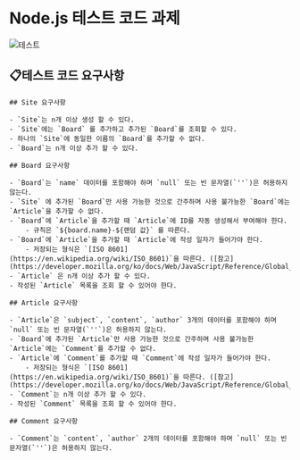 # Node.js 테스트 코드 과제

![테스트](https://img1.daumcdn.net/thumb/R1280x0/?scode=mtistory2&fname=https%3A%2F%2Fblog.kakaocdn.net%2Fdn%2FboBhM7%2FbtrsA7qys8f%2FzsEGVoYQb7cLKSuJbNkNj1%2Fimg.png)

## 📋테스트 코드 요구사항

    ## Site 요구사항
    
    - `Site`는 n개 이상 생성 할 수 있다.
    - `Site`에는 `Board` 를 추가하고 추가된 `Board`를 조회할 수 있다.
    - 하나의 `Site`에 동일한 이름의 `Board`를 추가할 수 없다.
    - `Board`는 n개 이상 추가 할 수 있다.
    
    ## Board 요구사항
    
    - `Board`는 `name` 데이터를 포함해야 하며 `null` 또는 빈 문자열(`''`)은 허용하지 않는다.
    - `Site` 에 추가된 `Board`만 사용 가능한 것으로 간주하며 사용 불가능한 `Board`에는 `Article`을 추가할 수 없다.
    - `Board`에 `Article`을 추가할 때 `Article`에 ID를 자동 생성해서 부여해야 한다.
        - 규칙은 `${board.name}-${랜덤 값}` 를 따른다.
    - `Board`에 `Article`을 추가할 때 `Article`에 작성 일자가 들어가야 한다.
        - 저장되는 형식은 `[ISO 8601](https://en.wikipedia.org/wiki/ISO_8601)`을 따른다. ([참고](https://developer.mozilla.org/ko/docs/Web/JavaScript/Reference/Global_Objects/Date/toISOString))
    - `Article` 은 n개 이상 추가 할 수 있다.
    - 작성된 `Article` 목록을 조회 할 수 있어야 한다.
    
    ## Article 요구사항
    
    - `Article`은 `subject`, `content`, `author` 3개의 데이터를 포함해야 하며 `null` 또는 빈 문자열(`''`)은 허용하지 않는다.
    - `Board`에 추가된 `Article`만 사용 가능한 것으로 간주하며 사용 불가능한 `Article`에는 `Comment`를 추가할 수 없다.
    - `Article`에 `Comment`를 추가할 때 `Comment`에 작성 일자가 들어가야 한다.
        - 저장되는 형식은 `[ISO 8601](https://en.wikipedia.org/wiki/ISO_8601)`을 따른다. ([참고](https://developer.mozilla.org/ko/docs/Web/JavaScript/Reference/Global_Objects/Date/toISOString))
    - `Comment`는 n개 이상 추가 할 수 있다.
    - 작성된 `Comment` 목록을 조회 할 수 있어야 한다.
    
    ## Comment 요구사항
    
    - `Comment`는 `content`, `author` 2개의 데이터를 포함해야 하며 `null` 또는 빈 문자열(`''`)은 허용하지 않는다.
<br/>
<br/>

